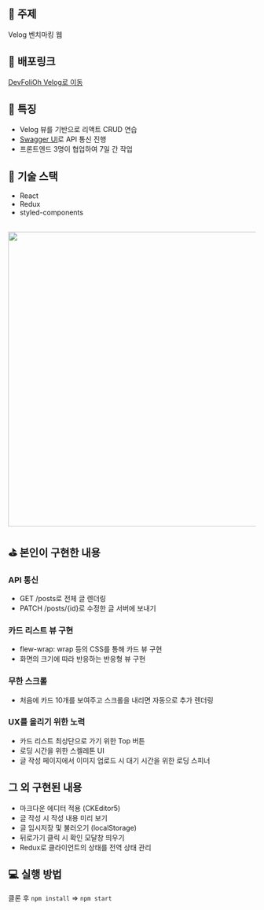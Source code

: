 ## 🧨 주제
Velog 벤치마킹 웹

## 🚝 배포링크
[DevFoliOh Velog로 이동](https://determined-volhard-ea03ee.netlify.app)

## 👘 특징
- Velog 뷰를 기반으로 리액트 CRUD 연습
- [Swagger UI](https://limitless-sierra-67996.herokuapp.com/v1/docs/)로 API 통신 진행
- 프론트엔드 3명이 협업하여 7일 간 작업

## 🧶 기술 스택
- React
- Redux
- styled-components


<br/>

<img src="https://user-images.githubusercontent.com/66353903/142976104-d163bec4-f0a3-468b-adfa-0f21572a8d1f.png" width="600" />


<br/>

## ⛳ 본인이 구현한 내용

### API 통신
- GET /posts로 전체 글 렌더링
- PATCH /posts/{id}로 수정한 글 서버에 보내기

### 카드 리스트 뷰 구현
- flew-wrap: wrap 등의 CSS를 통해 카드 뷰 구현
- 화면의 크기에 따라 반응하는 반응형 뷰 구현

### 무한 스크롤
- 처음에 카드 10개를 보여주고 스크롤을 내리면 자동으로 추가 렌더링

### UX를 올리기 위한 노력
- 카드 리스트 최상단으로 가기 위한 Top 버튼
- 로딩 시간을 위한 스켈레톤 UI
- 글 작성 페이지에서 이미지 업로드 시 대기 시간을 위한 로딩 스피너

## 그 외 구현된 내용
- 마크다운 에디터 적용 (CKEditor5)
- 글 작성 시 작성 내용 미리 보기
- 글 임시저장 및 불러오기 (localStorage)
- 뒤로가기 클릭 시 확인 모달창 띄우기
- Redux로 클라이언트의 상태를 전역 상태 관리


## 💻 실행 방법

클론 후 `npm install` => `npm start`
